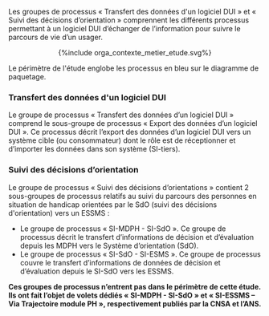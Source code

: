 Les groupes de processus « Transfert des données d'un logiciel DUI » et « Suivi des décisions d’orientation » comprennent les différents processus permettant à un logiciel DUI d’échanger de l’information pour suivre le parcours de vie d’un usager.


<!-- object data="contexte_metier.svg"  style="width:100%" type="image/svg+xml"></object -->
<!-- commande pour insérer un fichier plantuml dans un fichier .md -->
<div style="text-align:center;">{%include orga_contexte_metier_etude.svg%}</div>

Le périmètre de l'étude englobe les processus en bleu sur le diagramme de paquetage. 

### Transfert des données d'un logiciel DUI

Le groupe de processus « Transfert des données d’un logiciel DUI » comprend le sous-groupe de processus « Export des données d’un logiciel DUI ». Ce processus décrit l’export des données d’un logiciel DUI vers un système cible (ou consommateur) dont le rôle est de réceptionner et d’importer les données dans son système (SI-tiers).

### Suivi des décisions d’orientation

Le groupe de processus « Suivi des décisions d’orientations » contient 2 sous-groupes de processus relatifs au suivi du parcours des personnes en situation de handicap orientées par le SdO (suivi des décisions d'orientation) vers un ESSMS :
* Le groupe de processus « SI-MDPH - SI-SdO ». Ce groupe de processus décrit le transfert d’informations de décision et d’évaluation depuis les MDPH vers le Système d’orientation (SdO).
* Le groupe de processus « SI-SdO - SI-ESMS ». Ce groupe de processus couvre le transfert d’informations de données de décision et d’évaluation depuis le SI-SdO vers les ESSMS.

**Ces groupes de processus n’entrent pas dans le périmètre de cette étude. Ils ont fait l’objet de volets dédiés « SI-MDPH - SI-SdO » et « SI-ESSMS – Via Trajectoire module PH », respectivement publiés par la CNSA et l’ANS.**